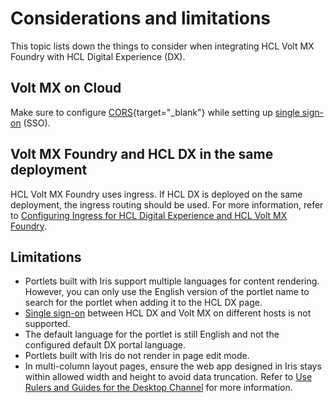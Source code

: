 # Considerations and limitations

This topic lists down the things to consider when integrating HCL Volt MX Foundry with HCL Digital Experience (DX).

## Volt MX on Cloud

Make sure to configure [CORS](https://opensource.hcltechsw.com/volt-mx-docs/docs/documentation/Foundry/vmf_integrationservice_admin_console_userguide/Content/Runtime_Configuration.html#cors-configuration){target="_blank"} while setting up [single sign-on](../configuration/index.md#enable-sso-for-dx-and-mx) (SSO).

## Volt MX Foundry and HCL DX in the same deployment

HCL Volt MX Foundry uses ingress. If HCL DX is deployed on the same deployment, the ingress routing should be used. For more information, refer to [Configuring Ingress for HCL Digital Experience and HCL Volt MX Foundry](../configuration/index.md#configuring-ingress-for-hcl-digital-experience-and-hcl-volt-mx-foundry).

## Limitations

- Portlets built with Iris support multiple languages for content rendering. However, you can only use the English version of the portlet name to search for the portlet when adding it to the HCL DX page.
- [Single sign-on](../configuration/index.md#enabling-sso-between-hcl-dx-and-volt-mx) between HCL DX and Volt MX on different hosts is not supported.
- The default language for the portlet is still English and not the configured default DX portal language.
- Portlets built with Iris do not render in page edit mode.
- In multi-column layout pages, ensure the web app designed in Iris stays within allowed width and height  to avoid data truncation. Refer to [Use Rulers and Guides for the Desktop Channel](https://opensource.hcltechsw.com/volt-mx-docs/95/docs/documentation/Iris/iris_user_guide/Content/UseRulersAndGuidesforDesktopChannel.html#show-or-hide-rulers) for more information. 

